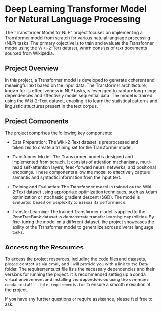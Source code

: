 # Deep Learning Transformer Model for Natural Language Processing
The "Transformer Model for NLP" project focuses on implementing a Transformer model from scratch for various natural language processing (NLP) tasks. The primary objective is to train and evaluate the Transformer model using the Wiki-2-Text dataset, which consists of text documents sourced from Wikipedia.

## Project Overview
In this project, a Transformer model is developed to generate coherent and meaningful text based on the input data. The Transformer architecture, known for its effectiveness in NLP tasks, is leveraged to capture long-range dependencies and effectively model sequential data. The model is trained using the Wiki-2-Text dataset, enabling it to learn the statistical patterns and linguistic structures present in the text corpus.

## Project Components
The project comprises the following key components:

* Data Preparation: The Wiki-2-Text dataset is preprocessed and tokenized to create a training set for the Transformer model.

* Transformer Model: The Transformer model is designed and implemented from scratch. It consists of attention mechanisms, multi-head self-attention layers, feed-forward neural networks, and positional encodings. These components allow the model to effectively capture semantic and syntactic information from the input text.

* Training and Evaluation: The Transformer model is trained on the Wiki-2-Text dataset using appropriate optimization techniques, such as Adam optimization or stochastic gradient descent (SGD). The model is evaluated based on perplexity to assess its performance.

* Transfer Learning: The trained Transformer model is applied to the PennTreeBank dataset to demonstrate transfer learning capabilities. By fine-tuning the model on a different dataset, the project showcases the ability of the Transformer model to generalize across diverse language tasks.

## Accessing the Resources
To access the project resources, including the code files and datasets, please contact us via email, and I will provide you with a link to the Data folder. The requirements.txt file lists the necessary dependencies and their versions for running the project. it is recommended setting up a conda virtual environment and installing the dependencies using the command ```conda install --file requirements.txt``` to ensure a smooth execution of the project.

If you have any further questions or require assistance, please feel free to ask.
